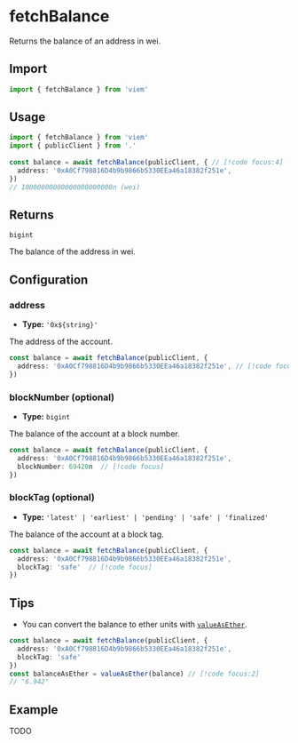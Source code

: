 # fetchBalance

Returns the balance of an address in wei.

## Import

```ts
import { fetchBalance } from 'viem'
```

## Usage

```ts
import { fetchBalance } from 'viem'
import { publicClient } from '.'
 
const balance = await fetchBalance(publicClient, { // [!code focus:4]
  address: '0xA0Cf798816D4b9b9866b5330EEa46a18382f251e',
})
// 10000000000000000000000n (wei)
```

## Returns

`bigint`

The balance of the address in wei.

## Configuration

### address

- **Type:** `'0x${string}'`

The address of the account.

```ts
const balance = await fetchBalance(publicClient, {
  address: '0xA0Cf798816D4b9b9866b5330EEa46a18382f251e', // [!code focus]
})
```

### blockNumber (optional)

- **Type:** `bigint`

The balance of the account at a block number.

```ts
const balance = await fetchBalance(publicClient, {
  address: '0xA0Cf798816D4b9b9866b5330EEa46a18382f251e',
  blockNumber: 69420n  // [!code focus]
})
```

### blockTag (optional)

- **Type:** `'latest' | 'earliest' | 'pending' | 'safe' | 'finalized'`

The balance of the account at a block tag.

```ts
const balance = await fetchBalance(publicClient, {
  address: '0xA0Cf798816D4b9b9866b5330EEa46a18382f251e',
  blockTag: 'safe'  // [!code focus]
})
```

## Tips

- You can convert the balance to ether units with [`valueAsEther`](/TODO).

```ts
const balance = await fetchBalance(publicClient, {
  address: '0xA0Cf798816D4b9b9866b5330EEa46a18382f251e',
  blockTag: 'safe'
})
const balanceAsEther = valueAsEther(balance) // [!code focus:2]
// "6.942"
```

## Example

TODO